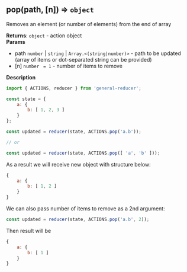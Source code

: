 <a name="pop"></a>

## pop(path, [n]) ⇒ <code>object</code>
Removes an element (or number of elements) from the end of array

**Returns**: <code>object</code> - action object  
**Params**

- path <code>number</code> | <code>string</code> | <code>Array.&lt;(string\|number)&gt;</code> - path to be updated
(array of items or dot-separated string can be provided)
- [n] <code>number</code> <code> = 1</code> - number of items to remove



**Description**

```js
import { ACTIONS, reducer } from 'general-reducer';

const state = {
    a: {
        b: [ 1, 2, 3 ]
    }
};

const updated = reducer(state, ACTIONS.pop('a.b'));

// or

const updated = reducer(state, ACTIONS.pop([ 'a', 'b' ]));
```

As a result we will receive new object with structure below:

```js
{
    a: {
        b: [ 1, 2 ]
    }
}
```

We can also pass number of items to remove as a 2nd argument:

```js
const updated = reducer(state, ACTIONS.pop('a.b', 2));
```

Then result will be

```js
{
    a: {
        b: [ 1 ]
    }
}

```